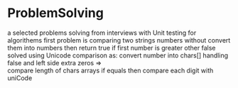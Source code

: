 # ProblemSolving
a selected problems solving from interviews with Unit testing for algorithems 
first problem is comparing two strings numbers without convert them into numbers then return true if first number is greater other false 
   solved using Unicode comparison as:  convert number into chars[] handling false and left side extra zeros =>  
    compare length of chars arrays if equals then compare each digit with uniCode 
